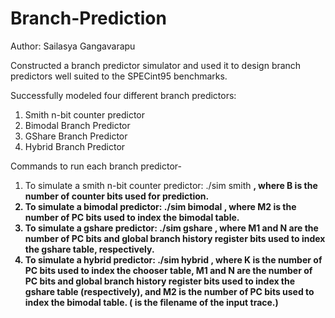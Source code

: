 # Branch-Prediction

Author: Sailasya Gangavarapu

Constructed a branch predictor simulator and used it to design branch predictors well suited to the SPECint95 benchmarks.

  
Successfully modeled four different branch predictors:
  1. Smith n-bit counter predictor
  2. Bimodal Branch Predictor
  3. GShare Branch Predictor
  4. Hybrid Branch Predictor
  
Commands to run each branch predictor-

  1. To simulate a smith n-bit counter predictor: ./sim smith <B> <tracefile>, where B is the number of counter bits used for prediction.
  2. To simulate a bimodal predictor: ./sim bimodal <M2> <tracefile>, where M2 is the number of PC bits used to index the bimodal table.
  3. To simulate a gshare predictor: ./sim gshare <M1> <N> <tracefile>, where M1 and N are the number of PC bits and global branch history register bits used to 
     index the gshare table, respectively.
  4. To simulate a hybrid predictor: ./sim hybrid <K> <M1> <N> <M2> <tracefile>, where K is the number of PC bits used to index the chooser table, M1 
     and N are the number of PC bits and global branch history register bits used to index the gshare table (respectively), and M2 is the number of PC bits used to index      the bimodal table.
  (<tracefile> is the filename of the input trace.)
